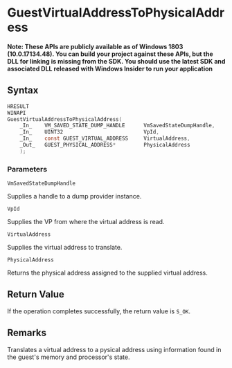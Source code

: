 # GuestVirtualAddressToPhysicalAddress
**Note: These APIs are publicly available as of Windows 1803 (10.0.17134.48). You can build your project against these APIs, but the DLL for linking is missing from the SDK. You should use the latest SDK and associated DLL released with Windows Insider to run your application**

## Syntax
```C
HRESULT 
WINAPI 
GuestVirtualAddressToPhysicalAddress( 
    _In_    VM_SAVED_STATE_DUMP_HANDLE      VmSavedStateDumpHandle, 
    _In_    UINT32                          VpId, 
    _In_    const GUEST_VIRTUAL_ADDRESS     VirtualAddress, 
    _Out_   GUEST_PHYSICAL_ADDRESS*         PhysicalAddress 
    ); 
```
### Parameters

`VmSavedStateDumpHandle`

Supplies a handle to a dump provider instance. 

`VpId`

Supplies the VP from where the virtual address is read.

`VirtualAddress`

Supplies the virtual address to translate.

`PhysicalAddress`

Returns the physical address assigned to the supplied virtual address. 

## Return Value

If the operation completes successfully, the return value is `S_OK`.

## Remarks

Translates a virtual address to a pysical address using information found in the guest's memory and processor's state. 
